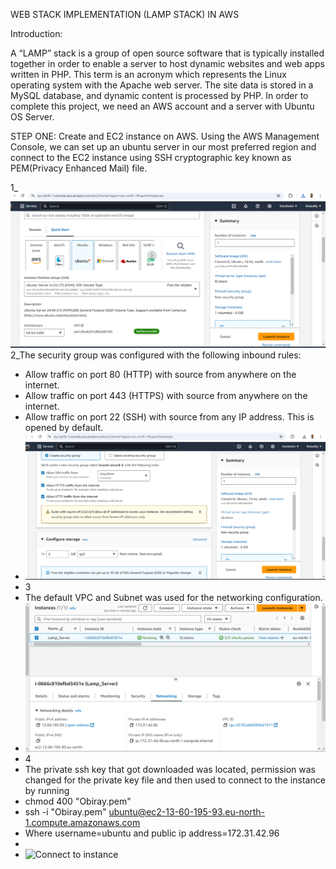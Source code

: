 WEB STACK IMPLEMENTATION (LAMP STACK) IN AWS

Introduction:

A “LAMP” stack is a group of open source software that is typically installed together in order to enable a server to host dynamic websites and web apps written in PHP. This term is an acronym which represents the Linux operating system with the Apache web server. The site data is stored in a MySQL database, and dynamic content is processed by PHP. In order to complete this project, we need an AWS account and a server with Ubuntu OS Server.

STEP ONE: Create and EC2 instance on AWS. Using the AWS Management Console, we can set up an ubuntu server in our most preferred region and connect to the EC2 instance using SSH cryptographic key known as PEM(Privacy Enhanced Mail) file.

1_![Ec2 Creation](./Images/Ec2_Creation.PNG)
2_The security group was configured with the following inbound rules:

- Allow traffic on port 80 (HTTP) with source from anywhere on the internet.
- Allow traffic on port 443 (HTTPS) with source from anywhere on the internet.
- Allow traffic on port 22 (SSH) with source from any IP address. This is opened by default.
- ![Security_Rule](./Images/2nd_Stage.PNG)
- 3
- The default VPC and Subnet was used for the networking configuration.
- ![Default Network](./Images/VPC_Network.PNG)
- 4
- The private ssh key that got downloaded was located, permission was changed for the private key file and then used to connect to the instance by running
- chmod 400 "Obiray.pem"
- ssh -i "Obiray.pem" ubuntu@ec2-13-60-195-93.eu-north-1.compute.amazonaws.com
- Where username=ubuntu and public ip address=172.31.42.96
- 
- ![Connect to instance](./Images/First_Lunch_to_the_server.PNG)


